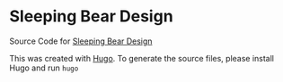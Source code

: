 # Sleeping Bear Design
Source Code for [Sleeping Bear Design](http://www.sleepingbeardesign.com/)

This was created with [Hugo](https://github.com/spf13/hugo). To generate the source files, please install Hugo and run ` hugo `